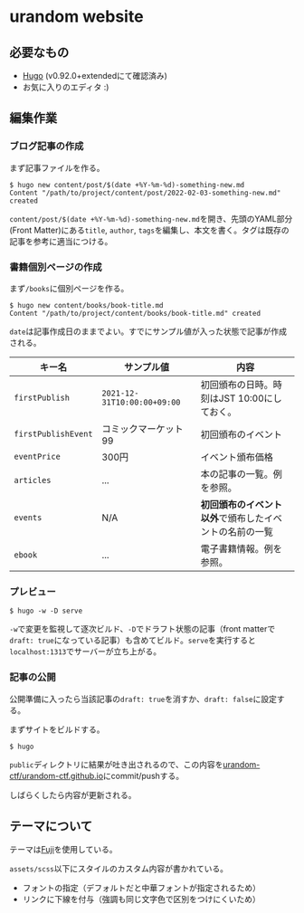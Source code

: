 urandom website
===============

## 必要なもの

* [Hugo](https://gohugo.io/) (v0.92.0+extendedにて確認済み)
* お気に入りのエディタ :)

## 編集作業

### ブログ記事の作成

まず記事ファイルを作る。

```
$ hugo new content/post/$(date +%Y-%m-%d)-something-new.md
Content "/path/to/project/content/post/2022-02-03-something-new.md" created
```

`content/post/$(date +%Y-%m-%d)-something-new.md`を開き、先頭のYAML部分 (Front Matter)にある`title`, `author`, `tags`を編集し、本文を書く。タグは既存の記事を参考に適当につける。

### 書籍個別ページの作成

まず`/books`に個別ページを作る。

```
$ hugo new content/books/book-title.md
Content "/path/to/project/content/books/book-title.md" created
```

`date`は記事作成日のままでよい。すでにサンプル値が入った状態で記事が作成される。

| キー名              | サンプル値                  | 内容                                                     |
| ------------------- | --------------------------- | -------------------------------------------------------- |
| `firstPublish`      | `2021-12-31T10:00:00+09:00` | 初回頒布の日時。時刻はJST 10:00にしておく。              |
| `firstPublishEvent` | コミックマーケット99        | 初回頒布のイベント                                       |
| `eventPrice`        | 300円                       | イベント頒布価格                                         |
| `articles`          | ...                         | 本の記事の一覧。例を参照。                               |
| `events`            | N/A                         | **初回頒布のイベント以外**で頒布したイベントの名前の一覧 |
| `ebook`             | ...                         | 電子書籍情報。例を参照。                                 |

### プレビュー

```
$ hugo -w -D serve
```

`-w`で変更を監視して逐次ビルド、`-D`でドラフト状態の記事（front matterで`draft: true`になっている記事）も含めてビルド。`serve`を実行すると`localhost:1313`でサーバーが立ち上がる。

### 記事の公開

公開準備に入ったら当該記事の`draft: true`を消すか、`draft: false`に設定する。

まずサイトをビルドする。

```
$ hugo
```

`public`ディレクトリに結果が吐き出されるので、この内容を[urandom-ctf/urandom-ctf.github.io](https://github.com/urandom-ctf/urandom-ctf.github.io)にcommit/pushする。

しばらくしたら内容が更新される。


## テーマについて

テーマは[Fuji](https://github.com/dsrkafuu/hugo-theme-fuji)を使用している。

`assets/scss`以下にスタイルのカスタム内容が書かれている。

* フォントの指定（デフォルトだと中華フォントが指定されるため）
* リンクに下線を付与（強調も同じ文字色で区別をつけにくいため）
